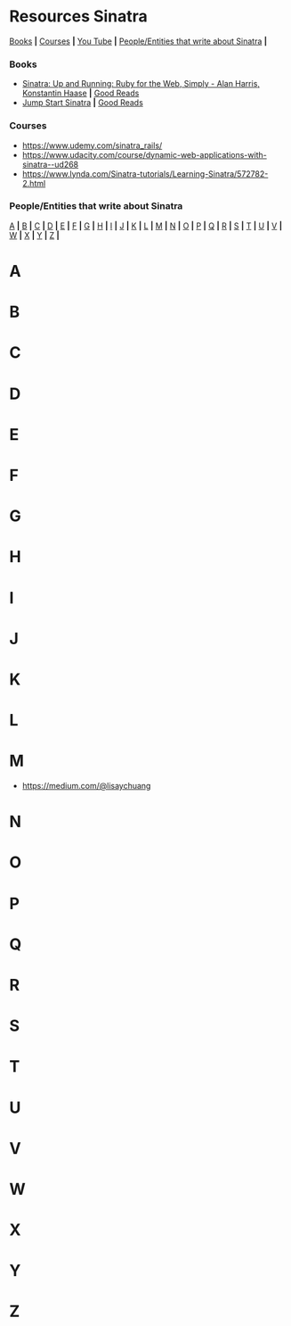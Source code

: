 # Resources Sinatra

[Books](#books) **|**
[Courses](#courses) **|**
[You Tube](#you-tube) **|**
[People/Entities that write about Sinatra](#) **|**

### Books

* [Sinatra: Up and Running: Ruby for the Web, Simply -  Alan Harris, Konstantin Haase](https://www.amazon.com/Sinatra-Running-Ruby-Web-Simply-ebook/dp/B006C3HPS4/ref=mt_kindle?_encoding=UTF8&me=) **|** [Good Reads](https://www.goodreads.com/book/show/13125056-sinatra)
* [Jump Start Sinatra](https://www.sitepoint.com/premium/books/jump-start-sinatra) **|** [Good Reads](https://www.goodreads.com/book/show/15842805-jump-start-sinatra)

### Courses

* https://www.udemy.com/sinatra_rails/
* https://www.udacity.com/course/dynamic-web-applications-with-sinatra--ud268
* https://www.lynda.com/Sinatra-tutorials/Learning-Sinatra/572782-2.html

### People/Entities that write about Sinatra
[A](#a) **|**
[B](#b) **|**
[C](#c) **|**
[D](#d) **|**
[E](#e) **|**
[F](#f) **|**
[G](#g) **|**
[H](#h) **|**
[I](#i) **|**
[J](#j) **|**
[K](#k) **|**
[L](#l) **|**
[M](#m) **|**
[N](#n) **|**
[O](#o) **|**
[P](#p) **|**
[Q](#q) **|**
[R](#r) **|**
[S](#s) **|**
[T](#t) **|**
[U](#u) **|**
[V](#v) **|**
[W](#w) **|**
[X](#x) **|**
[Y](#y) **|**
[Z](#z) **|**

# A

# B

# C

# D

# E

# F

# G

# H

# I

# J

# K

# L

# M

* https://medium.com/@lisaychuang

# N

# O

# P

# Q

# R

# S

# T

# U

# V

# W

# X

# Y

# Z
